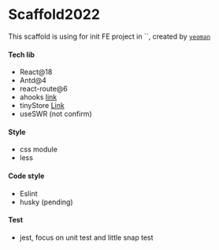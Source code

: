 # Scaffold2022

This scaffold is using for init FE project in ``, created by [`yeoman`](https://yeoman.io/)


#### Tech lib
- React@18
- Antd@4
- react-route@6
- ahooks [link](https://ahooks.js.org/)
- tinyStore [Link](https://github.com/liuxiaocong/tinyStore)
- useSWR (not confirm)


#### Style
- css module
- less

#### Code style

- Eslint
- husky (pending)

#### Test

- jest, focus on unit test and little snap test